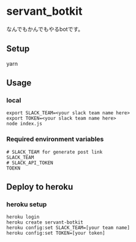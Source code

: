 # servant_botkit
なんでもかんでもやるbotです。

## Setup
yarn

## Usage
### local
```
export SLACK_TEAM=<your slack team name here>
export TOKEN=<your slack team name here>
node index.js
```

### Required environment variables
```
# SLACK_TEAM for generate post link
SLACK_TEAM
# SLACK_API_TOKEN
TOEKN
```

## Deploy to heroku

### heroku setup
```
heroku login
heroku create servant-botkit
heroku config:set SLACK_TEAM=[your team name]
heroku config:set TOKEN=[your token]
```
